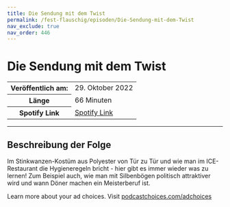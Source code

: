 ```yaml
---
title: Die Sendung mit dem Twist
permalink: /fest-flauschig/episoden/Die-Sendung-mit-dem-Twist
nav_exclude: true
nav_order: 446
---
```


# Die Sendung mit dem Twist
<table class="resp-table dcf-table dcf-table-responsive dcf-table-bordered dcf-table-striped dcf-w-100%">
                    <tbody>
                        <tr>
                            <th scope="row">Veröffentlich am:</th>
                            <td data-label="Veröffentlich am:">29. Oktober 2022</td>
                        </tr>
                        <tr>
                            <th scope="row">Länge </th>
                            <td data-label="Länge ">66 Minuten</td>
                        </tr><tr>
                                <th scope="row">Spotify Link</th>
                                <td data-label="Spotify Link"><a href="https://open.spotify.com/episode/22VKyi5dWTnA8ZpT7G667c">Spotify Link</a></td>
                            </tr></tbody>
                </table>

***

## Beschreibung der Folge

<div>
<p>Im Stinkwanzen-Kostüm aus Polyester von Tür zu Tür und wie man im ICE-Restaurant die Hygieneregeln bricht - hier gibt es immer wieder was zu lernen! Zum Beispiel auch, wie man mit Silbenbögen politisch attraktiver wird und wann Döner machen ein Meisterberuf ist.</p><p> </p><p>Learn more about your ad choices. Visit <a href="https://podcastchoices.com/adchoices" rel="nofollow">podcastchoices.com/adchoices</a></p>  
</div>

